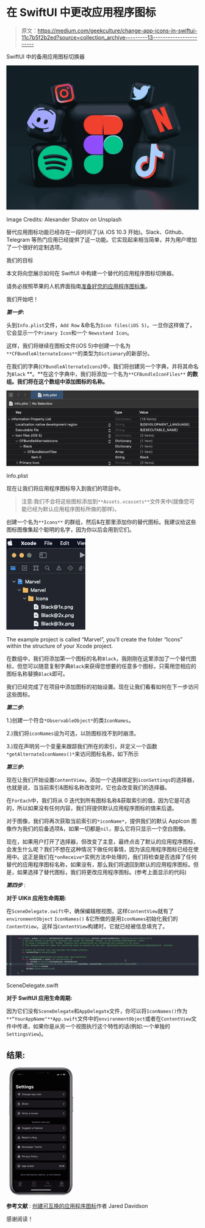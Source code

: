 # 在 SwiftUI 中更改应用程序图标

> 原文：<https://medium.com/geekculture/change-app-icons-in-swiftui-11c7b5f2b2ed?source=collection_archive---------13----------------------->

SwiftUI 中的备用应用图标切换器

![](img/ce0b809dd5d12740763dd662aae33114.png)

Image Credits: Alexander Shatov on Unsplash

替代应用图标功能已经存在一段时间了(从 iOS 10.3 开始)。Slack、Github、Telegram 等热门应用已经提供了这一功能。它实现起来相当简单，并为用户增加了一个很好的定制选项。

我们的目标

本文将向您展示如何在 SwiftUI 中构建一个替代的应用程序图标切换器。

请务必按照苹果的人机界面指南[准备好您的应用程序图标集](https://developer.apple.com/design/human-interface-guidelines/ios/icons-and-images/app-icon/)。

我们开始吧！

***第一步:***

头到`Info.plist`文件，`Add Row` &命名为`Icon files(iOS 5)`。一旦你这样做了，它会显示一个`Primary Icon`和一个 `Newsstand Icon`。

这样，我们将继续在图标文件(iOS 5)中创建一个名为`**CFBundleAlternateIcons**`的类型为`Dictionary`的新部分。

在我们的字典(`CFBundleAlternateIcons`)中，我们将创建另一个字典，并将其命名为`Black` **。**在这个字典中，我们将添加一个名为`**CFBundleIconFiles**` **的数组。我们将在这个数组中添加图标的名称。**

![](img/9bb21e65c6dfce13bab71f77143456d0.png)

Info.plist

现在让我们将应用程序图标导入到我们的项目中。

> 注意:我们不会将这些图标添加到`**Assets.xcassets**`文件夹中(就像您可能已经为默认应用程序图标所做的那样)。

创建一个名为`**Icons**` 的群组，然后&在那里添加你的替代图标。我建议给这些图标图像集起个聪明的名字，因为你以后会用到它们。

![](img/7bccc306d64a24bbea8839e14b24656e.png)

The example project is called “Marvel”, you’ll create the folder “Icons” within the structure of your Xcode project.

在数组中，我们将添加第一个图标的名称`Black`，我刚刚在这里添加了一个替代图标，但您可以随意复制字典`Black`来获得您想要的任意多个图标，只需用您相应的图标名称替换`Black`即可。

我们已经完成了在项目中添加图标的初始设置。现在让我们看看如何在下一步访问这些图标。

***第二步:***

1.)创建一个符合`*ObservableObject*`的类`IconNames`。

2.)我们将`iconNames`设为可选，以防图标找不到时崩溃。

3.)现在声明另一个变量来跟踪我们所在的索引，并定义一个函数`*getAlternateIconNames()*`来访问图标名称，如下所示

***第三步:***

现在让我们开始设置`ContentView`，添加一个选择绑定到`iconSettings`的选择器，也就是说，当当前索引&图标名称改变时，它也会改变我们的选择器。

在`ForEach`中，我们将从 0 迭代到所有图标名称&获取索引的值，因为它是可选的，所以如果没有任何内容，我们将提供默认应用程序图标的值来后退。

对于图像，我们将再次获取当前索引的`*iconName*`，提供我们的默认 AppIcon 图像作为我们的后备选项&，如果一切都是`nil`，那么它将只显示一个空白图像。

现在，如果用户打开了选择器，但改变了主意，最终点击了默认的应用程序图标，会发生什么呢？我们不想在这种情况下做任何事情，因为该应用程序图标已经在使用中。这正是我们在`*onReceive*`实例方法中处理的，我们将检查是否选择了任何替代的应用程序图标名称，如果没有，那么我们将退回到默认的应用程序图标。但是，如果选择了替代图标，我们将更改应用程序图标。(参考上面显示的代码)

***第四步*** :

**对于 UIKit 应用生命周期:**

在`SceneDelegate.swift`中，确保编辑根视图，这样`ContentView`就有了`environmentObject` `IconNames()` &它所做的是用`IconNames`初始化我们的`ContentView`，这样当`ContentView`构建时，它就已经被信息填充了。

![](img/4c3451c3cb47a2f4174f9faadd5bc7aa.png)

SceneDelegate.swift

**对于 SwiftUI 应用生命周期:**

因为它们没有`SceneDelegate`和`AppDelegate`文件，你可以将`IconNames()`作为`**“YourAppName"**App.swift`文件中的`environmentObject`或者在`ContentView`文件中传递，如果你是从另一个视图执行这个特性的话(例如:一个单独的`SettingsView`)。

## **结果:**

![](img/5ecf6d2aba7480c1429b05cb9949bfa3.png)

**参考文献** : [创建可互换的应用程序图标](https://www.youtube.com/watch?v=ZRg7JDnYAQ8)作者 Jared Davidson

感谢阅读！